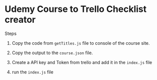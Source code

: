 # Udemy Course to Trello Checklist creator


Steps
1. Copy the code from `getTitles.js` file to console of the course site.

1. Copy the output to the  `course.json` file.

1. Create a API key and Token from trello and add it in the `index.js` file

1. run the `index.js` file